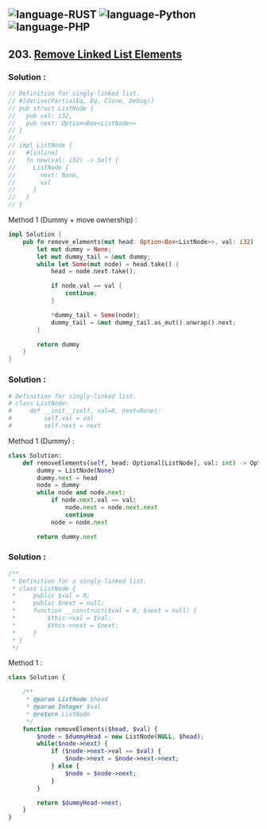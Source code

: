 ![language-RUST](https://img.shields.io/badge/RUST-8d4004?style=for-the-badge&logo=RUST)
![language-Python](https://img.shields.io/badge/Python-ffd43b?style=for-the-badge&logo=PYTHON)
![language-PHP](https://img.shields.io/badge/PHP-acb1f9?style=for-the-badge&logo=PHP)
---

## 203. [Remove Linked List Elements](https://leetcode.com/problems/remove-linked-list-elements)

### Solution :

```rust
// Definition for singly-linked list.
// #[derive(PartialEq, Eq, Clone, Debug)]
// pub struct ListNode {
//   pub val: i32,
//   pub next: Option<Box<ListNode>>
// }
// 
// impl ListNode {
//   #[inline]
//   fn new(val: i32) -> Self {
//     ListNode {
//       next: None,
//       val
//     }
//   }
// }
```

Method 1 (Dummy + move ownership) :
```rust
impl Solution {
    pub fn remove_elements(mut head: Option<Box<ListNode>>, val: i32) -> Option<Box<ListNode>> {
        let mut dummy = None;
        let mut dummy_tail = &mut dummy;
        while let Some(mut node) = head.take() {
            head = node.next.take();

            if node.val == val {
                continue;
            }

            *dummy_tail = Some(node);
            dummy_tail = &mut dummy_tail.as_mut().unwrap().next;
        }

        return dummy
    }
}
```

### Solution :

```python
# Definition for singly-linked list.
# class ListNode:
#     def __init__(self, val=0, next=None):
#         self.val = val
#         self.next = next
```

Method 1 (Dummy) :
```python
class Solution:
    def removeElements(self, head: Optional[ListNode], val: int) -> Optional[ListNode]:
        dummy = ListNode(None)
        dummy.next = head
        node = dummy
        while node and node.next:
            if node.next.val == val:
                node.next = node.next.next
                continue
            node = node.next

        return dummy.next
```

### Solution :

```php
/**
 * Definition for a singly-linked list.
 * class ListNode {
 *     public $val = 0;
 *     public $next = null;
 *     function __construct($val = 0, $next = null) {
 *         $this->val = $val;
 *         $this->next = $next;
 *     }
 * }
 */
```

Method 1 :
```php
class Solution {

    /**
     * @param ListNode $head
     * @param Integer $val
     * @return ListNode
     */
    function removeElements($head, $val) {
        $node = $dummyHead = new ListNode(NULL, $head);
        while($node->next) {
            if ($node->next->val == $val) {
                $node->next = $node->next->next;
            } else {
                $node = $node->next;
            }
        }

        return $dummyHead->next;
    }
}
```
